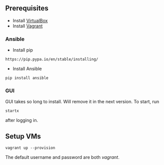 ## Prerequisites

* Install [VirtualBox](https://www.virtualbox.org/wiki/Downloads)
* Install [Vagrant](https://www.vagrantup.com/downloads.html)

### Ansible

* Install pip

```
https://pip.pypa.io/en/stable/installing/
```

* Install Ansible

```
pip install ansible
```

### GUI

GUI takes so long to install. Will remove it in the next version. To start, run

```
startx
```

after logging in.


## Setup VMs

```
vagrant up --provision
```

The default username and password are both _vagrant_.